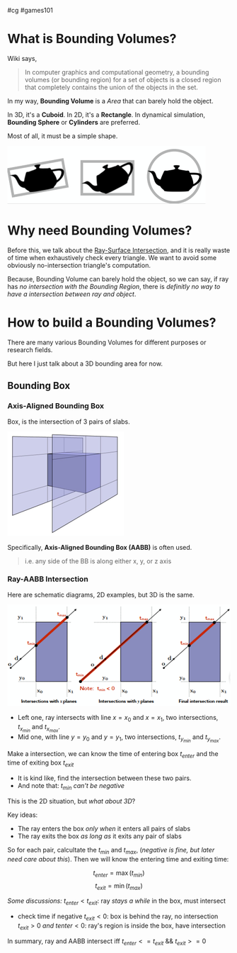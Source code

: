 #cg #games101

# What is Bounding Volumes?

Wiki says,
> In computer graphics and computational geometry, a bounding volumes (or bounding region) for a set of objects is a closed region that completely contains the union of the objects in the set.

In my way, **Bounding Volume** is a *Area* that can barely hold the object.

In 3D, it's a **Cuboid**. In 2D, it's a **Rectangle**. In dynamical simulation, **Bounding Sphere** or **Cylinders** are preferred.

Most of all, it must be a simple shape.

![Bounding Regionm](../img/Pasted%20image%2020231129172602.png)

# Why need Bounding Volumes?

Before this, we talk about the [Ray-Surface Intersection](Ray-Surface%20Intersection.md), and it is really waste of time when exhaustively check every triangle. We want to avoid some obviously no-intersection triangle's computation.

Because, Bounding Volume can barely hold the object, so we can say, if ray has *no intersection with the Bounding Region*, there is *definitly no way to have a intersection between ray and object*.

# How to build a Bounding Volumes?

There are many various Bounding Volumes for different purposes or research fields.

But here I just talk about a 3D bounding area for now.

## Bounding Box

### Axis-Aligned Bounding Box

Box, is the intersection of 3 pairs of slabs.

![Bounding Box](../img/Pasted%20image%2020231129173420.png)

Specifically, **Axis-Aligned Bounding Box (AABB)** is often used.

> i.e. any side of the BB is along either x, y, or z axis

### Ray-AABB Intersection

Here are schematic diagrams, 2D examples, but 3D is the same.

![Ray-AxisAlignedBox Intersection, 2D](../img/Pasted%20image%2020231129173711.png)

- Left one, ray intersects with line $x=x_0$ and $x=x_1$, two intersections, $t_{x_{min}}$ and $t_{x_{max}}$.
- Mid one, with line $y=y_0$ and $y=y_1$, two intersections, $t_{y_{min}}$ and $t_{y_{max}}$.

Make a intersection, we can know the time of entering box $t_{enter}$ and the time of exiting box $t_{exit}$

- It is kind like, find the intersection between these two pairs.
- And note that: *$t_{min}$ can't be negative*

This is the 2D situation, but *what about 3D*?

Key ideas:
- The ray enters the box *only when* it enters all pairs of slabs
- The ray exits the box *as long as* it exits any pair of slabs

So for each pair, calcultate the $t_{min}$ and $t_{max}$, (*negative is fine, but later need care about this*). Then we will know the entering time and exiting time:

$$t_{enter} = \max(t_{min})$$
$$t_{exit} = \min(t_{max})$$

*Some discussions:*
$t_{enter}<t_{exit}$: ray *stays a while* in the box, must intersect
- check time if negative
$t_{exit}<0$: box is behind the ray, no intersection
$t_{exit}>0\ and\ t{enter}<0$: ray's region is inside the box, have intersection

In summary, ray and AABB intersect iff
$t_{enter}<=t_{exit}\ \&\&\ t_{exit}>=0$

